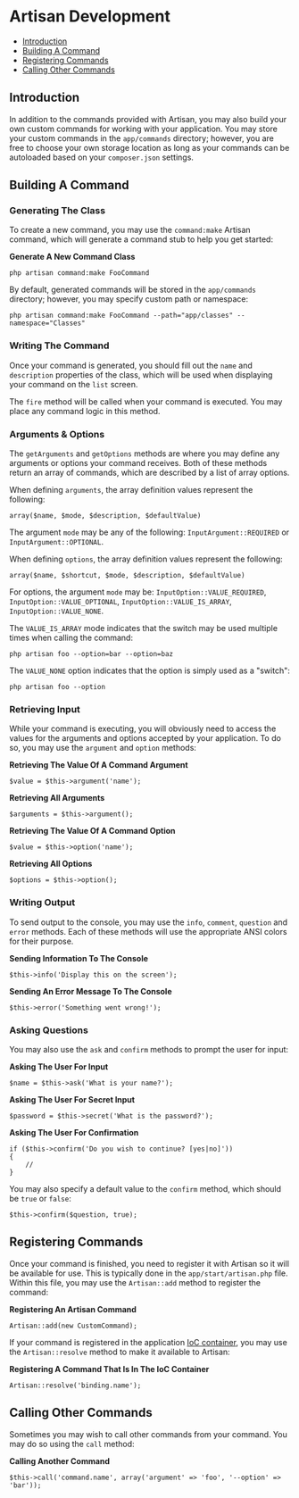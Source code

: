 # Artisan Development

- [Introduction](#introduction)
- [Building A Command](#building-a-command)
- [Registering Commands](#registering-commands)
- [Calling Other Commands](#calling-other-commands)

<a name="introduction"></a>
## Introduction

In addition to the commands provided with Artisan, you may also build your own custom commands for working with your application. You may store your custom commands in the `app/commands` directory; however, you are free to choose your own storage location as long as your commands can be autoloaded based on your `composer.json` settings.

<a name="building-a-command"></a>
## Building A Command

### Generating The Class

To create a new command, you may use the `command:make` Artisan command, which will generate a command stub to help you get started:

<a name="generate-a-new-command-class"></a>
**Generate A New Command Class**

	php artisan command:make FooCommand

By default, generated commands will be stored in the `app/commands` directory; however, you may specify custom path or namespace:

	php artisan command:make FooCommand --path="app/classes" --namespace="Classes"

### Writing The Command

Once your command is generated, you should fill out the `name` and `description` properties of the class, which will be used when displaying your command on the `list` screen.

The `fire` method will be called when your command is executed. You may place any command logic in this method.

### Arguments & Options

The `getArguments` and `getOptions` methods are where you may define any arguments or options your command receives. Both of these methods return an array of commands, which are described by a list of array options.

When defining `arguments`, the array definition values represent the following:

	array($name, $mode, $description, $defaultValue)

The argument `mode` may be any of the following: `InputArgument::REQUIRED` or `InputArgument::OPTIONAL`.

When defining `options`, the array definition values represent the following:

	array($name, $shortcut, $mode, $description, $defaultValue)

For options, the argument `mode` may be: `InputOption::VALUE_REQUIRED`, `InputOption::VALUE_OPTIONAL`, `InputOption::VALUE_IS_ARRAY`, `InputOption::VALUE_NONE`.

The `VALUE_IS_ARRAY` mode indicates that the switch may be used multiple times when calling the command:

	php artisan foo --option=bar --option=baz

The `VALUE_NONE` option indicates that the option is simply used as a "switch":

	php artisan foo --option

### Retrieving Input

While your command is executing, you will obviously need to access the values for the arguments and options accepted by your application. To do so, you may use the `argument` and `option` methods:

<a name="retrieving-the-value-of-a-command-argument"></a>
**Retrieving The Value Of A Command Argument**

	$value = $this->argument('name');

<a name="retrieving-all-arguments"></a>
**Retrieving All Arguments**

	$arguments = $this->argument();

<a name="retrieving-the-value-of-a-command-option"></a>
**Retrieving The Value Of A Command Option**

	$value = $this->option('name');

<a name="retrieving-all-options"></a>
**Retrieving All Options**

	$options = $this->option();

### Writing Output

To send output to the console, you may use the `info`, `comment`, `question` and `error` methods. Each of these methods will use the appropriate ANSI colors for their purpose.

<a name="sending-information-to-the-console"></a>
**Sending Information To The Console**

	$this->info('Display this on the screen');

<a name="sending-an-error-message-to-the-console"></a>
**Sending An Error Message To The Console**

	$this->error('Something went wrong!');

### Asking Questions

You may also use the `ask` and `confirm` methods to prompt the user for input:

<a name="asking-the-user-for-input"></a>
**Asking The User For Input**

	$name = $this->ask('What is your name?');

<a name="asking-the-user-for-secret-input"></a>
**Asking The User For Secret Input**

	$password = $this->secret('What is the password?');

<a name="asking-the-user-for-confirmation"></a>
**Asking The User For Confirmation**

	if ($this->confirm('Do you wish to continue? [yes|no]'))
	{
		//
	}

You may also specify a default value to the `confirm` method, which should be `true` or `false`:

	$this->confirm($question, true);

<a name="registering-commands"></a>
## Registering Commands

Once your command is finished, you need to register it with Artisan so it will be available for use. This is typically done in the `app/start/artisan.php` file. Within this file, you may use the `Artisan::add` method to register the command:

<a name="registering-an-artisan-command"></a>
**Registering An Artisan Command**

	Artisan::add(new CustomCommand);

If your command is registered in the application [IoC container](/docs/ioc), you may use the `Artisan::resolve` method to make it available to Artisan:

<a name="registering-a-command-that-is-in-the-ioc-container"></a>
**Registering A Command That Is In The IoC Container**

	Artisan::resolve('binding.name');

<a name="calling-other-commands"></a>
## Calling Other Commands

Sometimes you may wish to call other commands from your command. You may do so using the `call` method:

<a name="calling-another-command"></a>
**Calling Another Command**

	$this->call('command.name', array('argument' => 'foo', '--option' => 'bar'));
